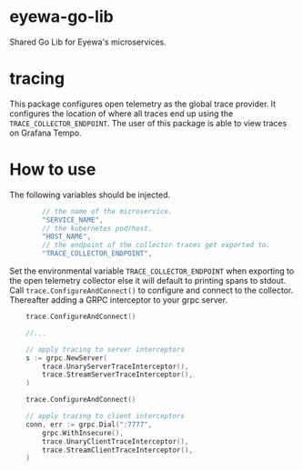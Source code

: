 # eyewa-go-lib

Shared Go Lib for Eyewa's microservices.

# tracing

This package configures open telemetry as the global trace provider. It configures the location of where all traces end up using the `TRACE_COLLECTOR_ENDPOINT`. The user of this package is able to view traces on Grafana Tempo.

# How to use

The following variables should be injected.

```go
        // the name of the microservice.
        "SERVICE_NAME",
        // the kubernetes pod/host.
        "HOST_NAME",
        // the endpoint of the collector traces get exported to.
        "TRACE_COLLECTOR_ENDPOINT",
```

Set the environmental variable `TRACE_COLLECTOR_ENDPOINT` when exporting to the open telemetry collector else it will default to printing spans to stdout.
Call `trace.ConfigureAndConnect()` to configure and connect to the collector. Thereafter adding a GRPC interceptor to your grpc server.

```go
    trace.ConfigureAndConnect()

    //...

    // apply tracing to server interceptors
    s := grpc.NewServer(
        trace.UnaryServerTraceInterceptor(),
        trace.StreamServerTraceInterceptor(),
    )
```

```go
    trace.ConfigureAndConnect()

    // apply tracing to client interceptors
    conn, err := grpc.Dial(":7777",
        grpc.WithInsecure(),
        trace.UnaryClientTraceInterceptor(),
        trace.StreamClientTraceInterceptor(),
    )
```
